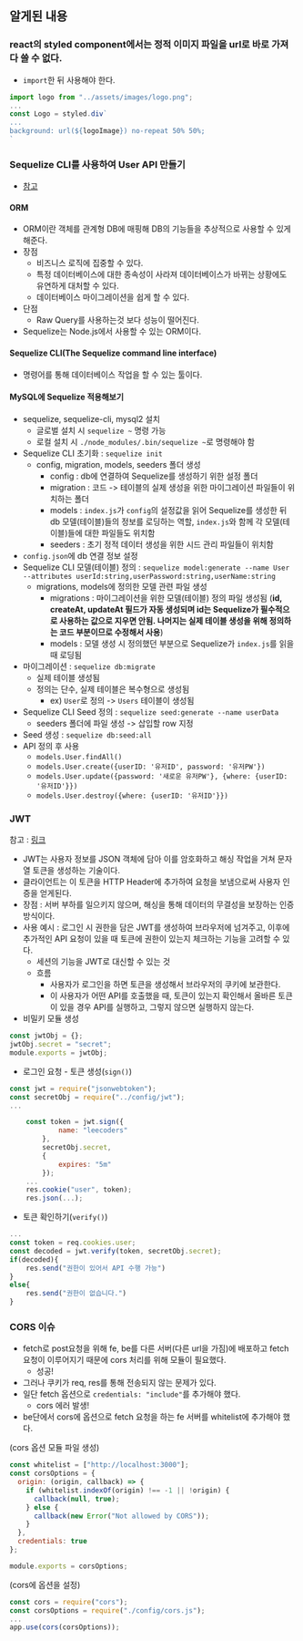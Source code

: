 ## 알게된 내용

### react의 styled component에서는 정적 이미지 파일을 url로 바로 가져다 쓸 수 없다.

- `import`한 뒤 사용해야 한다.

```javascript
import logo from "../assets/images/logo.png";
...
const Logo = styled.div`
...
background: url(${logoImage}) no-repeat 50% 50%;
`
```

### Sequelize CLI를 사용하여 User API 만들기

- [참고](https://velog.io/@jeff0720/Sequelize-CLI%EB%A5%BC-%EC%82%AC%EC%9A%A9%ED%95%98%EC%97%AC-%EA%B0%84%EB%8B%A8%ED%95%9C-User-API-%EB%A7%8C%EB%93%A4%EA%B8%B0-vdjpb8nl0k)

#### ORM

- ORM이란 객체를 관계형 DB에 매핑해 DB의 기능들을 추상적으로 사용할 수 있게 해준다.
- 장점
  - 비즈니스 로직에 집중할 수 있다.
  - 특정 데이터베이스에 대한 종속성이 사라져 데이터베이스가 바뀌는 상황에도 유연하게 대처할 수 있다.
  - 데이터베이스 마이그레이션을 쉽게 할 수 있다.
- 단점
  - Raw Query를 사용하는것 보다 성능이 떨어진다.
- Sequelize는 Node.js에서 사용할 수 있는 ORM이다.

#### Sequelize CLI(The Sequelize command line interface)

- 명령어를 통해 데이터베이스 작업을 할 수 있는 툴이다.

#### MySQL에 Sequelize 적용해보기

- sequelize, sequelize-cli, mysql2 설치
  - 글로벌 설치 시 `sequelize ~` 명령 가능
  - 로컬 설치 시 `./node_modules/.bin/sequelize ~`로 명령해야 함
- Sequelize CLI 초기화 : `sequelize init`
  - config, migration, models, seeders 폴더 생성
    - config : db에 연결하여 Sequelize를 생성하기 위한 설정 폴더
    - migration : 코드 -> 테이블의 실제 생성을 위한 마이그레이션 파일들이 위치하는 폴더
    - models : `index.js`가 `config`의 설정값을 읽어 Sequelize를 생성한 뒤 db 모델(테이블)들의 정보를 로딩하는 역할, `index.js`와 함께 각 모델(테이블)들에 대한 파일들도 위치함
    - seeders : 초기 정적 데이터 생성을 위한 시드 관리 파일들이 위치함
- `config.json`에 db 연결 정보 설정
- Sequelize CLI 모델(테이블) 정의 : `sequelize model:generate --name User --attributes userId:string,userPassword:string,userName:string`
  - migrations, models에 정의한 모델 관련 파일 생성
    - migrations : 마이그레이션을 위한 모델(테이블) 정의 파일 생성됨 (**id, createAt, updateAt 필드가 자동 생성되며 id는 Sequelize가 필수적으로 사용하는 값으로 지우면 안됨. 나머지는 실제 테이블 생성을 위해 정의하는 코드 부분이므로 수정해서 사용**)
    - models : 모델 생성 시 정의했던 부분으로 Sequelize가 `index.js`를 읽을 때 로딩됨
- 마이그레이션 : `sequelize db:migrate`
  - 실제 테이블 생성됨
  - 정의는 단수, 실제 테이블은 복수형으로 생성됨
    - ex) `User`로 정의 -> `Users` 테이블이 생성됨
- Sequelize CLI Seed 정의 : `sequelize seed:generate --name userData`
  - seeders 폴더에 파일 생성 -> 삽입할 row 지정
- Seed 생성 : `sequelize db:seed:all`
- API 정의 후 사용
  - `models.User.findAll()`
  - `models.User.create({userID: '유저ID', password: '유저PW'})`
  - `models.User.update({password: '새로운 유저PW'}, {where: {userID: '유저ID'}})`
  - `models.User.destroy({where: {userID: '유저ID'}})`

### JWT

참고 : [링크](https://victorydntmd.tistory.com/116)

- JWT는 사용자 정보를 JSON 객체에 담아 이를 암호화하고 해싱 작업을 거쳐 문자열 토큰을 생성하는 기술이다.
- 클라이언트는 이 토큰을 HTTP Header에 추가하여 요청을 보냄으로써 사용자 인증을 얻게된다.
- 장점 : 서버 부하를 일으키지 않으며, 해싱을 통해 데이터의 무결성을 보장하는 인증 방식이다.
- 사용 예시 : 로그인 시 권한을 담은 JWT를 생성하여 브라우저에 넘겨주고, 이후에 추가적인 API 요청이 있을 때 토큰에 권한이 있는지 체크하는 기능을 고려할 수 있다.
  - 세션의 기능을 JWT로 대신할 수 있는 것
  - 흐름
    - 사용자가 로그인을 하면 토큰을 생성해서 브라우저의 쿠키에 보관한다.
    - 이 사용자가 어떤 API를 호출했을 때, 토큰이 있는지 확인해서 올바른 토큰이 있을 경우 API를 실행하고, 그렇지 않으면 실행하지 않는다.
- 비밀키 모듈 생성

```javascript
const jwtObj = {};
jwtObj.secret = "secret";
module.exports = jwtObj;
```

- 로그인 요청 - 토큰 생성(`sign()`)

```javascript
const jwt = require("jsonwebtoken");
const secretObj = require("../config/jwt");
...

    const token = jwt.sign({
            name: "leecoders"
        },
        secretObj.secret,
        {
            expires: "5m"
        });
    ...
    res.cookie("user", token);
    res.json(...);
```

- 토큰 확인하기(`verify()`)

```javascript
...
const token = req.cookies.user;
const decoded = jwt.verify(token, secretObj.secret);
if(decoded){
    res.send("권한이 있어서 API 수행 가능")
}
else{
    res.send("권한이 없습니다.")
}
```

### CORS 이슈

- fetch로 post요청을 위해 fe, be를 다른 서버(다른 url을 가짐)에 배포하고 fetch 요청이 이루어지기 때문에 cors 처리를 위해 모듈이 필요했다.
  - 성공!
- 그러나 쿠키가 req, res를 통해 전송되지 않는 문제가 있다.
- 일단 fetch 옵션으로 `credentials: "include"`를 추가해야 했다.
  - cors 에러 발생!
- be단에서 cors에 옵션으로 fetch 요청을 하는 fe 서버를 whitelist에 추가해야 했다.

(cors 옵션 모듈 파일 생성)

```javascript
const whitelist = ["http://localhost:3000"];
const corsOptions = {
  origin: (origin, callback) => {
    if (whitelist.indexOf(origin) !== -1 || !origin) {
      callback(null, true);
    } else {
      callback(new Error("Not allowed by CORS"));
    }
  },
  credentials: true
};

module.exports = corsOptions;
```

(cors에 옵션을 설정)

```javascript
const cors = require("cors");
const corsOptions = require("./config/cors.js");
...
app.use(cors(corsOptions));
```

